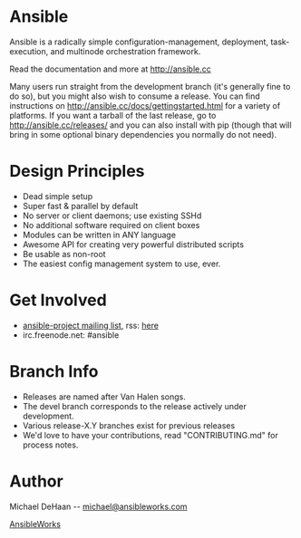 Ansible
=======

Ansible is a radically simple configuration-management, deployment, task-execution, and
multinode orchestration framework.

Read the documentation and more at http://ansible.cc

Many users run straight from the development branch (it's generally fine to do so), but you might also wish to consume a release.  You can find 
instructions on http://ansible.cc/docs/gettingstarted.html for a variety of platforms.  If you want a tarball of the last release, go to 
http://ansible.cc/releases/ and you can also install with pip (though that will bring in some optional binary dependencies you normally do not need).

Design Principles
=================

   * Dead simple setup
   * Super fast & parallel by default
   * No server or client daemons; use existing SSHd
   * No additional software required on client boxes
   * Modules can be written in ANY language
   * Awesome API for creating very powerful distributed scripts
   * Be usable as non-root
   * The easiest config management system to use, ever.

Get Involved
============

   * [ansible-project mailing list](http://groups.google.com/group/ansible-project), rss: [here](https://groups.google.com/group/ansible-project/feed/rss_v2_0_msgs.xml?num=50&pli=1)
   * irc.freenode.net: #ansible

Branch Info
===========

   * Releases are named after Van Halen songs.
   * The devel branch corresponds to the release actively under development.
   * Various release-X.Y branches exist for previous releases
   * We'd love to have your contributions, read "CONTRIBUTING.md" for process notes.

Author
======

Michael DeHaan -- michael@ansibleworks.com

[AnsibleWorks](http://ansibleworks.com)
